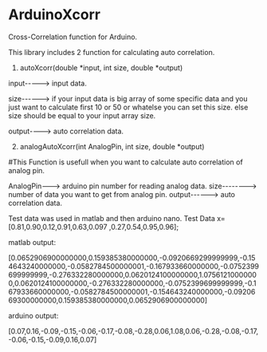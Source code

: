 # ArduinoXcorr
Cross-Correlation function for Arduino.

This library includes 2 function for calculating auto correlation.


1. autoXcorr(double *input, int size, double *output)

input-----> input data.

size------> if your input data is big array of some specific data and you just want to calculate first 10 or 50 or whatelse  you can set  this size.
            else size should be equal to your input array size.
            
output----> auto correlation data.



2. analogAutoXcorr(int AnalogPin, int size, double *output)

#This Function is usefull when you want to calculate auto correlation of analog pin.

AnalogPin---> arduino pin number for reading analog data.
size--------> number of data you want to get from analog pin.
output------> auto correlation data.



Test data was used in matlab and then arduino nano.
Test Data x=[0.81,0.90,0.12,0.91,0.63,0.097 ,0.27,0.54,0.95,0.96];

matlab output: 

[0.0652906900000000,0.159385380000000,-0.0920669299999999,-0.154643240000000,-0.0582784500000001,-0.167933660000000,-0.0752399699999999,-0.276332280000000,0.0620124100000000,1.07561210000000,0.0620124100000000,-0.276332280000000,-0.0752399699999999,-0.167933660000000,-0.0582784500000001,-0.154643240000000,-0.0920669300000000,0.159385380000000,0.0652906900000000]

arduino output:

[0.07,0.16,-0.09,-0.15,-0.06,-0.17,-0.08,-0.28,0.06,1.08,0.06,-0.28,-0.08,-0.17,-0.06,-0.15,-0.09,0.16,0.07]


